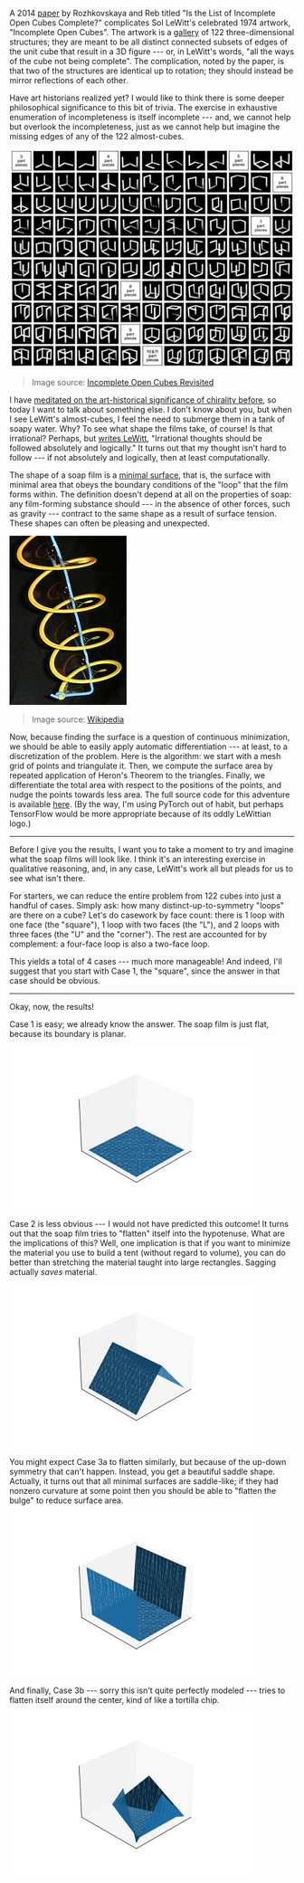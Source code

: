A 2014 [paper](https://www.math.ksu.edu/~rozhkovs/LeWitt_cubes.pdf) by
Rozhkovskaya and Reb titled "Is the List of Incomplete Open Cubes Complete?"
complicates Sol LeWitt's celebrated 1974 artwork, "Incomplete Open Cubes". The
artwork is a [gallery](https://www.metmuseum.org/art/collection/search/691091)
of 122 three-dimensional structures; they are meant to be all distinct
connected subsets of edges of the unit cube that result in a 3D figure --- or,
in LeWitt's words, "all the ways of the cube not being complete". The
complication, noted by the paper, is that two of the structures are identical
up to rotation; they should instead be mirror reflections of each other.

Have art historians realized yet? I would like to think there is some deeper
philosophical significance to this bit of trivia. The exercise in exhaustive
enumeration of incompleteness is itself incomplete --- and, we cannot help but
overlook the incompleteness, just as we cannot help but imagine the missing
edges of any of the 122 almost-cubes.

![Incomplete Open Cubes](static/minimal-surface/incomplete-open-cubes.png)
> Image source: [Incomplete Open Cubes Revisited](https://cubes-revisited.art)

I have [meditated on the art-historical significance of chirality
before](eucalyptus.html), so today I want to talk about something else. I don't
know about you, but when I see LeWitt's almost-cubes, I feel the need to
submerge them in a tank of soapy water. Why? To see what shape the films take,
of course! Is that irrational? Perhaps, but [writes
LeWitt](https://www.moma.org/collection/works/146945), "Irrational thoughts
should be followed absolutely and logically." It turns out that my thought
isn't hard to follow --- if not absolutely and logically, then at least
computationally.

The shape of a soap film is a [minimal
surface](https://en.wikipedia.org/wiki/Minimal_surface), that is, the surface
with minimal area that obeys the boundary conditions of the "loop" that the
film forms within. The definition doesn't depend at all on the properties of
soap: any film-forming substance should --- in the absence of other forces,
such as gravity --- contract to the same shape as a result of surface tension.
These shapes can often be pleasing and unexpected.

![Soap film on a spring](static/minimal-surface/helicoid.png)
> Image source: [Wikipedia](https://commons.wikimedia.org/wiki/File:Bulle_de_savon_hélicoïde.PNG)

Now, because finding the surface is a question of continuous minimization, we
should be able to easily apply automatic differentiation --- at least, to a
discretization of the problem.  Here is the algorithm: we start with a mesh
grid of points and triangulate it. Then, we compute the surface area by
repeated application of Heron's Theorem to the triangles. Finally, we
differentiate the total area with respect to the positions of the points, and
nudge the points towards less area. The full source code for this adventure is
available [here](static/minimal-surface/minimal-surface.ipynb). (By the way,
I'm using PyTorch out of habit, but perhaps TensorFlow would be more
appropriate because of its oddly LeWittian logo.)

---

Before I give you the results, I want you to take a moment to try and imagine
what the soap films will look like. I think it's an interesting exercise in
qualitative reasoning, and, in any case, LeWitt's work all but pleads for us to
see what isn't there.

For starters, we can reduce the entire problem from 122 cubes into just a
handful of cases. Simply ask: how many distinct-up-to-symmetry "loops" are
there on a cube?  Let's do casework by face count: there is 1 loop with one
face (the "square"), 1 loop with two faces (the "L"), and 2 loops with three
faces (the "U" and the "corner"). The rest are accounted for by complement: a
four-face loop is also a two-face loop.

This yields a total of 4 cases --- much more manageable! And indeed, I'll
suggest that you start with Case 1, the "square", since the answer in that case
should be obvious.

---

Okay, now, the results!

Case 1 is easy; we already know the answer. The soap film is just flat, because
its boundary is planar.

![Case 1, the square](static/minimal-surface/case_1.gif)

Case 2 is less obvious --- I would not have predicted this outcome! It turns
out that the soap film tries to "flatten" itself into the hypotenuse. What are
the implications of this? Well, one implication is that if you want to minimize
the material you use to build a tent (without regard to volume), you can do
better than stretching the material taught into large rectangles. Sagging
actually _saves_ material.

![Case 2, the "L"](static/minimal-surface/case_2.gif)

You might expect Case 3a to flatten similarly, but because of the up-down
symmetry that can't happen. Instead, you get a beautiful saddle shape.
Actually, it turns out that all minimal surfaces are saddle-like; if they had
nonzero curvature at some point then you should be able to "flatten the bulge"
to reduce surface area.

![Case 3a, the "U"](static/minimal-surface/case_3a.gif)

And finally, Case 3b --- sorry this isn't quite perfectly modeled --- tries to
flatten itself around the center, kind of like a tortilla chip.

![Case 3b, the "corner"](static/minimal-surface/case_3b.gif)
